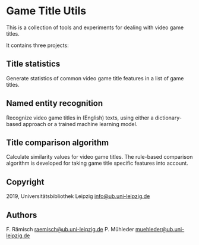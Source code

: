 # Game Title Utils

This is a collection of tools and experiments for dealing with video game titles.

It contains three projects:

## Title statistics

Generate statistics of common video game title features in a list of game titles.

## Named entity recognition

Recognize video game titles in (English) texts, using either a dictionary-based approach or a trained machine learning model.

## Title comparison algorithm

Calculate similarity values for video game titles. The rule-based comparison algorithm is developed for taking game title specific features into account.

## Copyright
2019, Universitätsbibliothek Leipzig info@ub.uni-leipzig.de

## Authors
F. Rämisch raemisch@ub.uni-leipzig.de
P. Mühleder muehleder@ub.uni-leipzig.de
